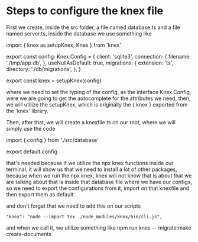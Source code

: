 # Steps to configure the knex file

First we create, inside the src folder, a file named database.ts and a file named server.ts, inside the database
we use something like

import { knex as setupKnex, Knex } from 'knex'

export const config: Knex.Config = {
  client: 'sqlite3',
  connection: {
    filename: './tmp/app.db',
  },
  useNullAsDefault: true,
  migrations: {
    extension: 'ts',
    directory: './db/migrations',
  },
}

export const knex = setupKnex(config)

where we need to set the typing of the config, as the interface Knex.Config, were we are going to get the autocomplete
for the attributes we need, then, we will utilize the setupKnex, which is originally the { knex } exported from the 'knex'
library.

Then, after that, we will create a knexfile.ts on our root, where we will simply use the code

import { config } from './src/database'

export default config

that's needed because if we utilize the npx knex functions inside our terminal, it will show us that we need to install
a lot of other packages, because when we run the npx knex, knex will not know that is about that we are talking about that
is inside that database file where we have our configs, so we need to export the configurations from it, import on that knexfile
and then export them as default

and don't forget that we need to add this on our scripts

    "knex": "node --import tsx ./node_modules/knex/bin/cli.js",

and when we call it, we utilize something like npm run knes -- migrate:make create-documents


